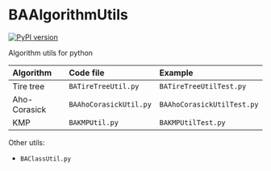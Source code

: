 # BAAlgorithmUtils

[![PyPI version](https://badge.fury.io/py/BAAlgorithmUtils.svg)](https://badge.fury.io/py/BAAlgorithmUtils)

Algorithm utils for python

| Algorithm | Code file | Example |
| :--- | :--- | :--- |
| Tire tree | `BATireTreeUtil.py` | `BATireTreeUtilTest.py` |
| Aho-Corasick | `BAAhoCorasickUtil.py` | `BAAhoCorasickUtilTest.py` |
| KMP | `BAKMPUtil.py` | `BAKMPUtilTest.py` |

Other utils:

- `BAClassUtil.py`